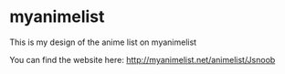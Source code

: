 # myanimelist
This is my design of the anime list on myanimelist

You can find the website here:
http://myanimelist.net/animelist/Jsnoob
